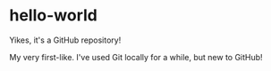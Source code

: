 # hello-world
Yikes, it's a GitHub repository!

My very first-like. I've used Git locally for a while, but new to GitHub!
